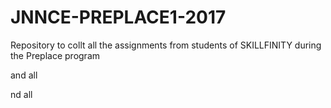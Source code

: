 # JNNCE-PREPLACE1-2017
Repository to collt all the assignments from students of SKILLFINITY during the Preplace program

and all



nd all
